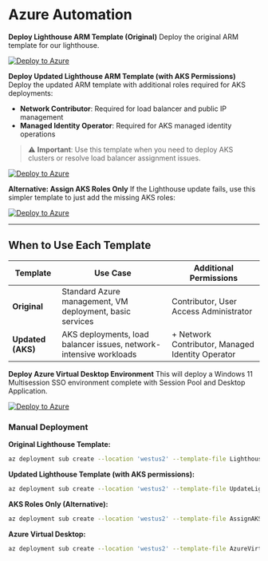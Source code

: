 # Azure Automation

**Deploy Lighthouse ARM Template (Original)**
Deploy the original ARM template for our lighthouse.

[![Deploy to Azure](https://aka.ms/deploytoazurebutton)](https://portal.azure.com/#create/Microsoft.Template/uri/https%3A%2F%2Fraw.githubusercontent.com%2Fredanthrax%2Fazure-automation%2Fmaster%2FLighthouse%2FDeployArmTemplate.json)

**Deploy Updated Lighthouse ARM Template (with AKS Permissions)**
Deploy the updated ARM template with additional roles required for AKS deployments:
- **Network Contributor**: Required for load balancer and public IP management
- **Managed Identity Operator**: Required for AKS managed identity operations

> ⚠️ **Important**: Use this template when you need to deploy AKS clusters or resolve load balancer assignment issues.

[![Deploy to Azure](https://aka.ms/deploytoazurebutton)](https://portal.azure.com/#create/Microsoft.Template/uri/https%3A%2F%2Fraw.githubusercontent.com%2Fredanthrax%2Fazure-automation%2Fmaster%2FUpdateLighthouseRoles.json)

**Alternative: Assign AKS Roles Only**
If the Lighthouse update fails, use this simpler template to just add the missing AKS roles:

[![Deploy to Azure](https://aka.ms/deploytoazurebutton)](https://portal.azure.com/#create/Microsoft.Template/uri/https%3A%2F%2Fraw.githubusercontent.com%2Fredanthrax%2Fazure-automation%2Fmaster%2FAssignAKSRoles.json)

---

## When to Use Each Template

| **Template** | **Use Case** | **Additional Permissions** |
|--------------|--------------|----------------------------|
| **Original** | Standard Azure management, VM deployment, basic services | Contributor, User Access Administrator |
| **Updated (AKS)** | AKS deployments, load balancer issues, network-intensive workloads | + Network Contributor, Managed Identity Operator |

**Deploy Azure Virtual Desktop Environment**
This will deploy a Windows 11 Multisession SSO environment complete with Session Pool and Desktop Application.

[![Deploy to Azure](https://aka.ms/deploytoazurebutton)](https://portal.azure.com/#create/Microsoft.Template/uri/https%3A%2F%2Fraw.githubusercontent.com%2Fredanthrax%2Fazure-automation%2Frefs%2Fheads%2Fmaster%2FAzureVirtualDesktop%2Fmain.bicep)

### Manual Deployment

**Original Lighthouse Template:**
```bash
az deployment sub create --location 'westus2' --template-file Lighthouse/DeployArmTemplate.json
```

**Updated Lighthouse Template (with AKS permissions):**
```bash
az deployment sub create --location 'westus2' --template-file UpdateLighthouseRoles.json
```

**AKS Roles Only (Alternative):**
```bash
az deployment sub create --location 'westus2' --template-file AssignAKSRoles.json
```

**Azure Virtual Desktop:**
```bash
az deployment sub create --location 'westus2' --template-file AzureVirtualDesktop\main.bicep
```
